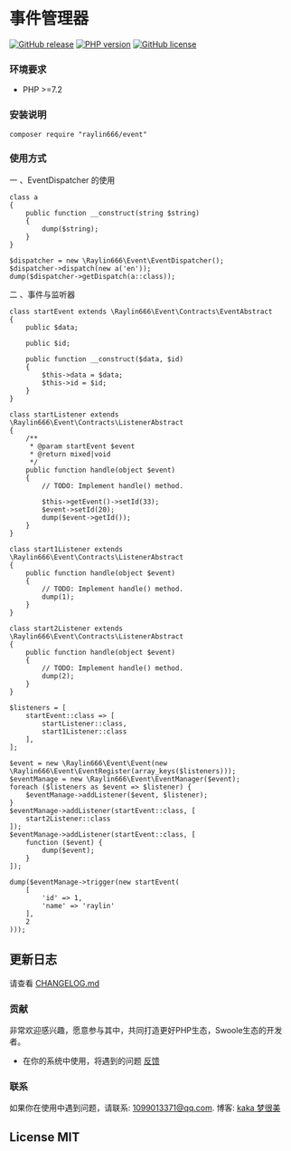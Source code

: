 # 事件管理器

[![GitHub release](https://img.shields.io/github/release/raylin666/event.svg)](https://github.com/raylin666/event/releases)
[![PHP version](https://img.shields.io/badge/php-%3E%207-orange.svg)](https://github.com/php/php-src)
[![GitHub license](https://img.shields.io/badge/license-MIT-blue.svg)](#LICENSE)

### 环境要求

* PHP >=7.2

### 安装说明

```
composer require "raylin666/event"
```

### 使用方式

一 、EventDispatcher 的使用

    class a
    {
        public function __construct(string $string)
        {
            dump($string);
        }
    }
    
    $dispatcher = new \Raylin666\Event\EventDispatcher();
    $dispatcher->dispatch(new a('en'));
    dump($dispatcher->getDispatch(a::class));
    
二 、事件与监听器

    class startEvent extends \Raylin666\Event\Contracts\EventAbstract
    {
        public $data;
    
        public $id;
    
        public function __construct($data, $id)
        {
            $this->data = $data;
            $this->id = $id;
        }
    }
    
    class startListener extends \Raylin666\Event\Contracts\ListenerAbstract
    {
        /**
         * @param startEvent $event
         * @return mixed|void
         */
        public function handle(object $event)
        {
            // TODO: Implement handle() method.
    
            $this->getEvent()->setId(33);
            $event->setId(20);
            dump($event->getId());
        }
    }
    
    class start1Listener extends \Raylin666\Event\Contracts\ListenerAbstract
    {
        public function handle(object $event)
        {
            // TODO: Implement handle() method.
            dump(1);
        }
    }
    
    class start2Listener extends \Raylin666\Event\Contracts\ListenerAbstract
    {
        public function handle(object $event)
        {
            // TODO: Implement handle() method.
            dump(2);
        }
    }
    
    $listeners = [
        startEvent::class => [
            startListener::class,
            start1Listener::class
        ],
    ];
    
    $event = new \Raylin666\Event\Event(new \Raylin666\Event\EventRegister(array_keys($listeners)));
    $eventManage = new \Raylin666\Event\EventManager($event);
    foreach ($listeners as $event => $listener) {
        $eventManage->addListener($event, $listener);
    }
    $eventManage->addListener(startEvent::class, [
        start2Listener::class
    ]);
    $eventManage->addListener(startEvent::class, [
        function ($event) {
            dump($event);
        }
    ]);
    
    dump($eventManage->trigger(new startEvent(
        [
            'id' => 1,
            'name' => 'raylin'
        ],
        2
    )));

## 更新日志

请查看 [CHANGELOG.md](CHANGELOG.md)

### 贡献

非常欢迎感兴趣，愿意参与其中，共同打造更好PHP生态，Swoole生态的开发者。

* 在你的系统中使用，将遇到的问题 [反馈](https://github.com/raylin666/event/issues)

### 联系

如果你在使用中遇到问题，请联系: [1099013371@qq.com](mailto:1099013371@qq.com). 博客: [kaka 梦很美](http://www.ls331.com)

## License MIT
